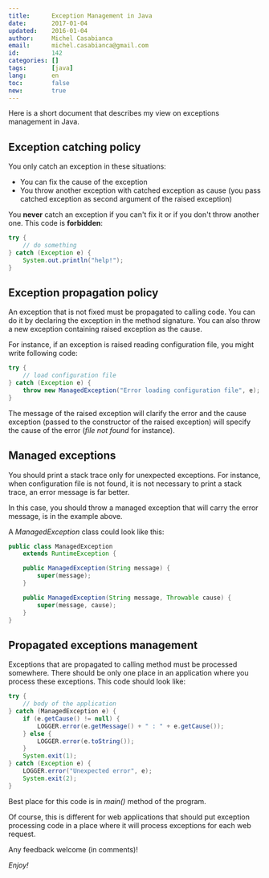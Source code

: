 ```yaml
---
title:      Exception Management in Java
date:       2017-01-04
updated:    2016-01-04
author:     Michel Casabianca
email:      michel.casabianca@gmail.com
id:         142
categories: []
tags:       [java]
lang:       en
toc:        false
new:        true
---
```


Here is a short document that describes my view on exceptions management in Java.

<!--more-->

Exception catching policy
-------------------------

You only catch an exception in these situations:

- You can fix the cause of the exception
- You throw another exception with catched exception as cause (you pass catched
  exception as second argument of the raised exception)

You **never** catch an exception if you can't fix it or if you don't throw 
another one. This code is **forbidden**:

```java
try {
    // do something
} catch (Exception e) {
    System.out.println("help!");
}
```

Exception propagation policy
----------------------------

An exception that is not fixed must be propagated to calling code. You can do
it by declaring the exception in the method signature. You can also throw a
new exception containing raised exception as the cause.

For instance, if an exception is raised reading configuration file, you might
write following code:

```java
try {
    // load configuration file
} catch (Exception e) {
    throw new ManagedException("Error loading configuration file", e);
}
```

The message of the raised exception will clarify the error and the cause
exception (passed to the constructor of the raised exception) will specify
the cause of the error (*file not found* for instance).

Managed exceptions
------------------

You should print a stack trace only for unexpected exceptions. For instance,
when configuration file is not found, it is not necessary to print a stack
trace, an error message is far better.

In this case, you should throw a managed exception that will carry the error
message, is in the example above.

A *ManagedException* class could look like this:

```java
public class ManagedException
    extends RuntimeException {

    public ManagedException(String message) {
        super(message);
    }

    public ManagedException(String message, Throwable cause) {
        super(message, cause);
    }
}
```

Propagated exceptions management
--------------------------------

Exceptions that are propagated to calling method must be processed somewhere.
There should be only one place in an application where you process these
exceptions. This code should look like:

```java
try {
    // body of the application
} catch (ManagedException e) {
    if (e.getCause() != null) {
        LOGGER.error(e.getMessage() + " : " + e.getCause());
    } else {
        LOGGER.error(e.toString());
    }
    System.exit(1);
} catch (Exception e) {
    LOGGER.error("Unexpected error", e);
    System.exit(2);
}
```

Best place for this code is in *main()* method of the program.

Of course, this is different for web applications that should put exception
processing code in a place where it will process exceptions for each web
request.

Any feedback welcome (in comments)!

*Enjoy!*
